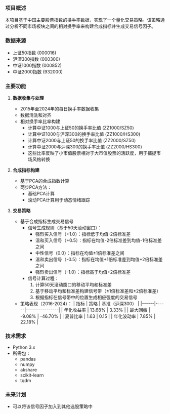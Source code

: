 ### 项目概述
本项目基于中国主要股票指数的换手率数据，实现了一个量化交易策略。该策略通过分析不同市场板块之间的相对换手率来构建合成指标并生成交易信号因子。

### 数据来源
- 上证50指数 (000016)
- 沪深300指数 (000300)
- 中证1000指数 (000852)
- 中证2000指数 (932000)

### 主要功能
1. **数据收集与处理**
   - 2015年至2024年的每日换手率数据收集
   - 数据清洗和对齐
   - 相对换手率比率构建
     - 计算中证1000与上证50的换手率比值 (ZZ1000/SZ50)
     - 计算中证1000与沪深300的换手率比值 (ZZ1000/HS300)
     - 计算中证2000与上证50的换手率比值 (ZZ2000/SZ50)
     - 计算中证2000与沪深300的换手率比值 (ZZ2000/HS300)
     - 这些比率反映了小市值股票相对于大市值股票的活跃度，用于捕捉市场风格转换

2. **合成指标构建**
   - 基于PCA的合成指数计算
   - 两步PCA方法：
     - 基础PCA计算
     - 滚动PCA计算用于动态情绪跟踪

3. **交易策略**
   - 基于合成指标生成交易信号
     - 信号生成规则（基于50天滚动窗口）：
       - 强烈买入信号（+1.0）：指标低于均值-2倍标准差
       - 温和买入信号（+0.5）：指标在均值-2倍标准差到均值-1倍标准差之间
       - 中性信号（0.0）：指标在均值±1倍标准差之间
       - 温和卖出信号（-0.5）：指标在均值+1倍标准差到均值+2倍标准差之间
       - 强烈卖出信号（-1.0）：指标高于均值+2倍标准差
     - 信号计算过程：
       1. 计算50天滚动窗口的移动平均和标准差
       2. 基于移动平均和标准差构建信号带（±1倍标准差和±2倍标准差）
       3. 根据指标在信号带中的位置生成相应强度的交易信号
   - 策略表现（2016-2024）：
      | 指标 | 策略 | 基准（沪深300） |
      |------|------|----------------|
      | 年化收益率 | 13.68% | 3.33% |
      | 最大回撤 | -9.08% | -46.70% |
      | 夏普比率 | 1.63 | 0.15 |
      | 年化波动率 | 7.85% | 22.18% |

### 技术需求
- Python 3.x
- 所需包：
  - pandas
  - numpy
  - akshare
  - scikit-learn
  - tqdm

### 未来计划
- 可以将该信号因子加入到其他选股策略中

